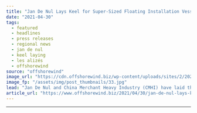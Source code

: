 ```yaml
---
title: "Jan De Nul Lays Keel for Super-Sized Floating Installation Vessel"
date: "2021-04-30"
tags: 
  - featured
  - headlines
  - press releases
  - regional news
  - jan de nul
  - keel laying
  - les alizés
  - offshorewind
source: "offshorewind"
image_url: "https://cdn.offshorewind.biz/wp-content/uploads/sites/2/2021/04/30085003/Keel-Laid-for-Les-Aliz%C3%A9s.jpg"
image_fp: "/assets/img/post_thumbnails/33.jpg"
lead: "Jan De Nul and China Merchant Heavy Industry (CMHI) have laid the keel for"
article_url: "https://www.offshorewind.biz/2021/04/30/jan-de-nul-lays-keel-for-super-sized-floating-installation-vessel/"
---
```


---
